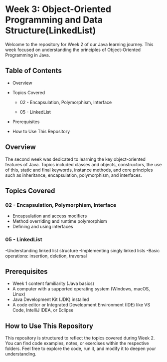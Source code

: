 # Week 3: Object-Oriented Programming and Data Structure(LinkedList)

Welcome to the repository for Week 2 of our Java learning journey. This week focused on
understanding the principles of Object-Oriented Programming in Java.

## Table of Contents
- Overview
- Topics Covered
 
  - 02 - Encapsulation, Polymorphism, Interface
 
  - 05 - LinkedList
 

- Prerequisites
- How to Use This Repository

## Overview

The second week was dedicated to learning the key object-oriented features of Java. Topics included classes and objects, constructors, the use of this, static and final keywords, instance methods, and core principles such as inheritance, encapsulation, polymorphism, and interfaces.

## Topics Covered

### 02 - Encapsulation, Polymorphism, Interface
- Encapsulation and access modifiers
- Method overriding and runtime polymorphism
- Defining and using interfaces

### 05 - LinkedList
-Understanding linked list structure
-Implementing singly linked lists
-Basic operations: insertion, deletion, traversal



## Prerequisites
- Week 1 content familiarity (Java basics)
- A computer with a supported operating system (Windows, macOS, Linux)
- Java Development Kit (JDK) installed
- A code editor or Integrated Development Environment (IDE) like VS Code, IntelliJ IDEA, or Eclipse

## How to Use This Repository

This repository is structured to reflect the topics covered during Week 2. You can find code examples, notes, or exercises within the respective folders. Feel free to explore the code, run it, and modify it to deepen your understanding.
